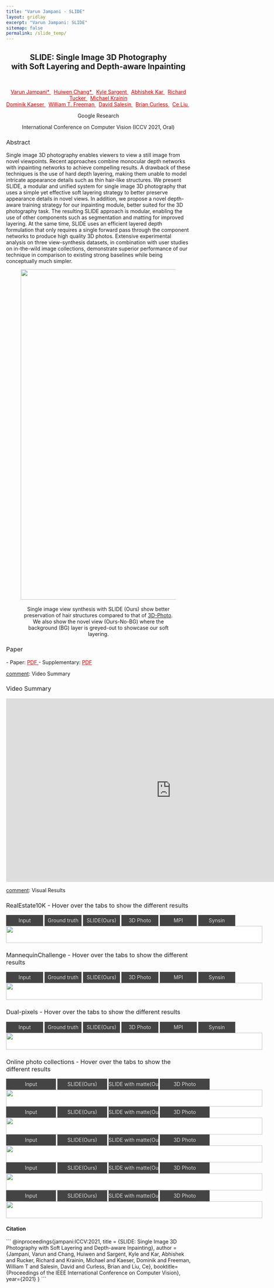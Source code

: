 ```yaml
---
title: "Varun Jampani - SLIDE"
layout: gridlay
excerpt: "Varun Jampani: SLIDE"
sitemap: false
permalink: /slide_temp/
---
```


[comment]: Title
<h2 align="center"> SLIDE: Single Image 3D Photography <br> with Soft Layering and Depth-aware Inpainting </h2>
<p>&nbsp;</p>

[comment]: Authors
<p style="text-align: center;">
<a href="http://varunjampani.github.io" style="color: #CC0000"> Varun Jampani* </a>
&nbsp;
<a href="https://scholar.google.com/citations?user=eZQNcvcAAAAJ&hl=en" style="color: #CC0000"> Huiwen Chang* </a>
&nbsp;
<a href="https://www.linkedin.com/in/kyle-sargent-784006134" style="color: #CC0000"> Kyle Sargent </a>
&nbsp;
<a href="https://abhishekkar.info/" style="color: #CC0000"> Abhishek Kar </a>
&nbsp;
<a href="https://research.google/people/RichardTucker/" style="color: #CC0000"> Richard Tucker </a>
&nbsp;
<a href="https://research.google/people/107089/" style="color: #CC0000"> Michael Krainin </a>
<br>
<a href="https://www.linkedin.com/in/dominikkaeser" style="color: #CC0000"> Dominik Kaeser </a>
&nbsp;
<a href="https://billf.mit.edu/" style="color: #CC0000"> William T. Freeman </a>
&nbsp;
<a href="http://salesin.cs.washington.edu/" style="color: #CC0000"> David Salesin </a>
&nbsp;
<a href="https://homes.cs.washington.edu/~curless/" style="color: #CC0000"> Brian Curless </a>
&nbsp;
<a href="https://people.csail.mit.edu/celiu/" style="color: #CC0000"> Ce Liu </a>
&nbsp;
</p>
<p style="text-align: center;"> Google Research </p>
<p style="text-align: center;"> International Conference on Computer Vision (ICCV 2021, Oral) </p>

[comment]: Abstract
<h3> Abstract </h3>
Single image 3D photography enables viewers to view a still image from novel viewpoints. Recent approaches combine monocular depth networks with inpainting networks to achieve compelling results. A drawback of these techniques is the use of hard depth layering, making them unable to model intricate appearance details such as thin hair-like structures. We present SLIDE, a modular and unified system for single image 3D photography that uses a simple yet effective soft layering strategy to better preserve appearance details in novel views. In addition, we propose a novel depth-aware training strategy for our inpainting module, better suited for the 3D photography task. The resulting SLIDE approach is modular, enabling the use of other components such as segmentation and matting for improved layering. At the same time, SLIDE uses an efficient layered depth formulation that only requires a single forward pass through the component networks to produce high quality 3D photos. Extensive experimental analysis on three view-synthesis datasets, in combination with user studies on in-the-wild image collections, demonstrate superior performance of our technique in comparison to existing strong baselines while being conceptually much simpler. 

<center>
<figure>
		<div id="projectid">
    <img src="{{ site.url }}{{ site.baseurl }}/images/projectpic/slide_teaser.png" width="900px" />
		</div>
		<br />
    <figcaption>
		Single image view synthesis with SLIDE (Ours) show better preservation of hair structures compared to that of <a href="https://shihmengli.github.io/3D-Photo-Inpainting/">3D-Photo</a>.
    We also show the novel view (Ours-No-BG) where the background (BG) layer is greyed-out
    to showcase our soft layering.
    </figcaption>
</figure>
</center>

[comment]: Paper
<h3> Paper </h3>
- Paper: <a href="{{ site.url }}{{ site.baseurl }}/papers/jampani21_SLIDE.pdf" style="color: #CC0000"> PDF </a>
- Supplementary: <a href="{{ site.url }}{{ site.baseurl }}/papers/jampani21_SLIDE_supp.pdf" style="color: #CC0000"> PDF </a>

[comment]: Video Summary
<h3> Video Summary </h3>
<center>
<iframe width="900" height="500" src="https://youtube.com/embed/RQio7q-ueY8" frameborder="0" allow="autoplay; encrypted-media" allowfullscreen></iframe>
</center>

[comment]: Visual Results
<style>
h3 {
  font-weight: normal;
}
.example {
  position: relative;
  display: inline-block;
  max-width: 100%;
  min-width: 700px;
}
.item {
  display: inline-block;
  width: 15%;
}
.ibox {
  background: #FFF;
  position: absolute;
  visibility: hidden;
  top: 30px;
  bottom: 0;
  left: 0;
  right: 0;
}
.item img, .item video {
  width: 100%;
  position: absolute;
}
.item:nth-child(1) .ibox {
  visibility: inherit;
}
.item:hover .ibox {
  visibility: inherit;
}
.item .label {
  cursor: pointer;
  text-align: center;
  white-space: nowrap;
  background: #444;
  color: #ddd;
  line-height: 30px;
  margin-right: 4px;
}
.item:hover .label {
  background: #000;
  font-weight: bold;
  color: #faa;
}
.four .item {
  width: 20%;
}

img.height {
  display: block;
  visibility: hidden;
  padding-top: 30px;
  max-width: 100%;
  min-width: 700px;
}
</style>

<h3>RealEstate10K - Hover over the tabs to show the different results</h3>
<div class=example>
<div class=item><div class=ibox><img src="{{ site.url }}{{ site.baseurl }}/images/projectpic/slide/media/RE10K/example_1/input_image.png"></div><div class=label>Input</div>
</div><div class=item><div class=ibox><img src="{{ site.url }}{{ site.baseurl }}/images/projectpic/slide/media/RE10K/example_1/gt.gif"></div><div class=label>Ground truth</div>
</div><div class=item><div class=ibox><img src="{{ site.url }}{{ site.baseurl }}/images/projectpic/slide/media/RE10K/example_1/slide.gif"></div><div class=label>SLIDE(Ours)</div>
</div><div class=item><div class=ibox><img src="{{ site.url }}{{ site.baseurl }}/images/projectpic/slide/media/RE10K/example_1/3dphoto.gif"></div><div class=label>3D Photo</div>
</div><div class=item><div class=ibox><img src="{{ site.url }}{{ site.baseurl }}/images/projectpic/slide/media/RE10K/example_1/smpi.gif"></div><div class=label>MPI</div>
</div><div class=item><div class=ibox><img src="{{ site.url }}{{ site.baseurl }}/images/projectpic/slide/media/RE10K/example_1/synsin.gif"></div><div class=label>Synsin</div>
</div><img class=height src="{{ site.url }}{{ site.baseurl }}/images/projectpic/slide/media/RE10K/example_1/input_image.png">
</div>

<h3>MannequinChallenge - Hover over the tabs to show the different results</h3>
<div class=example>
<div class=item><div class=ibox><img src="{{ site.url }}{{ site.baseurl }}/images/projectpic/slide/media/MC/example_1/input_image.png"></div><div class=label>Input</div>
</div><div class=item><div class=ibox><img src="{{ site.url }}{{ site.baseurl }}/images/projectpic/slide/media/MC/example_1/gt.gif"></div><div class=label>Ground truth</div>
</div><div class=item><div class=ibox><img src="{{ site.url }}{{ site.baseurl }}/images/projectpic/slide/media/MC/example_1/slide.gif"></div><div class=label>SLIDE(Ours)</div>
</div><div class=item><div class=ibox><img src="{{ site.url }}{{ site.baseurl }}/images/projectpic/slide/media/MC/example_1/3dphoto.gif"></div><div class=label>3D Photo</div>
</div><div class=item><div class=ibox><img src="{{ site.url }}{{ site.baseurl }}/images/projectpic/slide/media/MC/example_1/smpi.gif"></div><div class=label>MPI</div>
</div><div class=item><div class=ibox><img src="{{ site.url }}{{ site.baseurl }}/images/projectpic/slide/media/MC/example_1/synsin.gif"></div><div class=label>Synsin</div>
</div><img class=height src="{{ site.url }}{{ site.baseurl }}/images/projectpic/slide/media/MC/example_1/input_image.png">
</div>

<h3>Dual-pixels - Hover over the tabs to show the different results</h3>
<div class=example>
<div class=item><div class=ibox><img src="{{ site.url }}{{ site.baseurl }}/images/projectpic/slide/media/dual_pixels/example_1/input_image.png"></div><div class=label>Input</div>
</div><div class=item><div class=ibox><img src="{{ site.url }}{{ site.baseurl }}/images/projectpic/slide/media/dual_pixels/example_1/gt.gif"></div><div class=label>Ground truth</div>
</div><div class=item><div class=ibox><img src="{{ site.url }}{{ site.baseurl }}/images/projectpic/slide/media/dual_pixels/example_1/slide.gif"></div><div class=label>SLIDE(Ours)</div>
</div><div class=item><div class=ibox><img src="{{ site.url }}{{ site.baseurl }}/images/projectpic/slide/media/dual_pixels/example_1/3dphoto.gif"></div><div class=label>3D Photo</div>
</div><div class=item><div class=ibox><img src="{{ site.url }}{{ site.baseurl }}/images/projectpic/slide/media/dual_pixels/example_1/smpi.gif"></div><div class=label>MPI</div>
</div><div class=item><div class=ibox><img src="{{ site.url }}{{ site.baseurl }}/images/projectpic/slide/media/dual_pixels/example_1/synsin.gif"></div><div class=label>Synsin</div>
</div><img class=height src="{{ site.url }}{{ site.baseurl }}/images/projectpic/slide/media/dual_pixels/example_1/input_image.png">
</div>

<h3>Online photo collections - Hover over the tabs to show the different results</h3>
<div class=four>
<div class=example>
<div class=item><div class=ibox><img src="{{ site.url }}{{ site.baseurl }}/images/projectpic/slide/media/unsplash/example_1/input_image.jpg"></div><div class=label>Input</div>
</div><div class=item><div class=ibox><video autoplay loop muted src="{{ site.url }}{{ site.baseurl }}/images/projectpic/slide/media/unsplash/example_1/slide.mp4"></video></div><div class=label>SLIDE(Ours)</div>
</div><div class=item><div class=ibox><video autoplay loop muted src="{{ site.url }}{{ site.baseurl }}/images/projectpic/slide/media/unsplash/example_1/slide_with_matte.mp4"></video></div><div class=label>SLIDE with matte(Ours)</div>
</div><div class=item><div class=ibox><video autoplay loop muted src="{{ site.url }}{{ site.baseurl }}/images/projectpic/slide/media/unsplash/example_1/3dphoto.mp4"></video></div><div class=label>3D Photo</div>
</div><img class=height src="{{ site.url }}{{ site.baseurl }}/images/projectpic/slide/media/unsplash/example_1/input_image.jpg">
</div>
<div class=example>
<div class=item><div class=ibox><img src="{{ site.url }}{{ site.baseurl }}/images/projectpic/slide/media/unsplash/example_2/input_image.jpg"></div><div class=label>Input</div>
</div><div class=item><div class=ibox><video autoplay loop muted src="{{ site.url }}{{ site.baseurl }}/images/projectpic/slide/media/unsplash/example_2/slide.mp4"></video></div><div class=label>SLIDE(Ours)</div>
</div><div class=item><div class=ibox><video autoplay loop muted src="{{ site.url }}{{ site.baseurl }}/images/projectpic/slide/media/unsplash/example_2/slide_with_matte.mp4"></video></div><div class=label>SLIDE with matte(Ours)</div>
</div><div class=item><div class=ibox><video autoplay loop muted src="{{ site.url }}{{ site.baseurl }}/images/projectpic/slide/media/unsplash/example_2/3dphoto.mp4"></video></div><div class=label>3D Photo</div>
</div><img class=height src="{{ site.url }}{{ site.baseurl }}/images/projectpic/slide/media/unsplash/example_2/input_image.jpg">
</div>
<div class=example>
<div class=item><div class=ibox><img src="{{ site.url }}{{ site.baseurl }}/images/projectpic/slide/media/unsplash/example_3/input_image.jpg"></div><div class=label>Input</div>
</div><div class=item><div class=ibox><video autoplay loop muted src="{{ site.url }}{{ site.baseurl }}/images/projectpic/slide/media/unsplash/example_3/slide.mp4"></video></div><div class=label>SLIDE(Ours)</div>
</div><div class=item><div class=ibox><video autoplay loop muted src="{{ site.url }}{{ site.baseurl }}/images/projectpic/slide/media/unsplash/example_3/slide_with_matte.mp4"></div></video><div class=label>SLIDE with matte(Ours)</div>
</div><div class=item><div class=ibox><video autoplay loop muted src="{{ site.url }}{{ site.baseurl }}/images/projectpic/slide/media/unsplash/example_3/3dphoto.mp4"></video></div><div class=label>3D Photo</div>
</div><img class=height src="{{ site.url }}{{ site.baseurl }}/images/projectpic/slide/media/unsplash/example_3/input_image.jpg">
</div>
<div class=example>
<div class=item><div class=ibox><img src="{{ site.url }}{{ site.baseurl }}/images/projectpic/slide/media/unsplash/example_4/input_image.jpg"></div><div class=label>Input</div>
</div><div class=item><div class=ibox><video autoplay loop muted src="{{ site.url }}{{ site.baseurl }}/images/projectpic/slide/media/unsplash/example_4/slide.mp4"></video></div><div class=label>SLIDE(Ours)</div>
</div><div class=item><div class=ibox><video autoplay loop muted src="{{ site.url }}{{ site.baseurl }}/images/projectpic/slide/media/unsplash/example_4/slide_with_matte.mp4"></video></div><div class=label>SLIDE with matte(Ours)</div>
</div><div class=item><div class=ibox><video autoplay loop muted src="{{ site.url }}{{ site.baseurl }}/images/projectpic/slide/media/unsplash/example_4/3dphoto.mp4"></video></div><div class=label>3D Photo</div>
</div><img class=height src="{{ site.url }}{{ site.baseurl }}/images/projectpic/slide/media/unsplash/example_4/input_image.jpg">
</div>
<div class=example>
<div class=item><div class=ibox><img src="{{ site.url }}{{ site.baseurl }}/images/projectpic/slide/media/unsplash/example_6/input_image.jpg"></div><div class=label>Input</div>
</div><div class=item><div class=ibox><video autoplay loop muted src="{{ site.url }}{{ site.baseurl }}/images/projectpic/slide/media/unsplash/example_6/slide.mp4"></video></div><div class=label>SLIDE(Ours)</div>
</div><div class=item><div class=ibox><video autoplay loop muted src="{{ site.url }}{{ site.baseurl }}/images/projectpic/slide/media/unsplash/example_6/slide_with_matte.mp4"></video></div><div class=label>SLIDE with matte(Ours)</div>
</div><div class=item><div class=ibox><video autoplay loop muted src="{{ site.url }}{{ site.baseurl }}/images/projectpic/slide/media/unsplash/example_6/3dphoto.mp4"></video></div><div class=label>3D Photo</div>
</div><img class=height src="{{ site.url }}{{ site.baseurl }}/images/projectpic/slide/media/unsplash/example_6/input_image.jpg">
</div>
</div>



[comment]: Citation
<h4> Citation </h4>
```
@inproceedings{jampani:ICCV:2021,
	title = {SLIDE: Single Image 3D Photography with Soft Layering and Depth-aware Inpainting},
	author = {Jampani, Varun and Chang, Huiwen and Sargent, Kyle and Kar, Abhishek and Rucker, Richard and Krainin, Michael and Kaeser, Dominik and Freeman, William T and Salesin, David and Curless, Brian and Liu, Ce},
	booktitle={Proceedings of the IEEE International Conference on Computer Vision},
  year={2021}
}
```

<!-- [comment]: Code
<h3> Code </h3>
SCOPS is implemented using <a href="https://pytorch.org/" style="color: #CC0000">pytorch</a> neural network framework. Code is available in this github repository:
<a href="https://github.com/NVlabs/SCOPS" style="color: #CC0000">https://github.com/NVlabs/SCOPS</a>. -->
